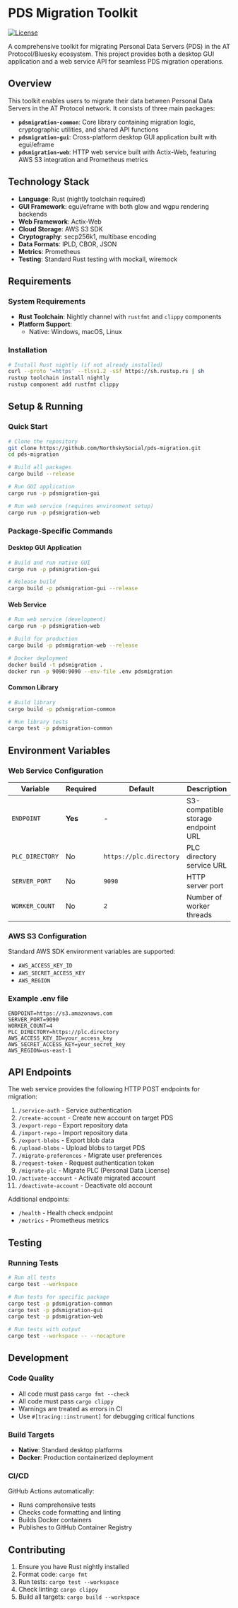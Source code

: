 # PDS Migration Toolkit
[![License](https://img.shields.io/badge/license-MIT-blue)](https://opensource.org/licenses/mit)

A comprehensive toolkit for migrating Personal Data Servers (PDS) in the AT Protocol/Bluesky
ecosystem. This project provides both a desktop GUI application and a web service API for seamless
PDS migration operations.

## Overview

This toolkit enables users to migrate their data between Personal Data Servers in the AT Protocol
network. It consists of three main packages:

- **`pdsmigration-common`**: Core library containing migration logic, cryptographic utilities, and
  shared API functions
- **`pdsmigration-gui`**: Cross-platform desktop GUI application built with egui/eframe
- **`pdsmigration-web`**: HTTP web service built with Actix-Web, featuring AWS S3 integration and
  Prometheus metrics

## Technology Stack

- **Language**: Rust (nightly toolchain required)
- **GUI Framework**: egui/eframe with both glow and wgpu rendering backends
- **Web Framework**: Actix-Web
- **Cloud Storage**: AWS S3 SDK
- **Cryptography**: secp256k1, multibase encoding
- **Data Formats**: IPLD, CBOR, JSON
- **Metrics**: Prometheus
- **Testing**: Standard Rust testing with mockall, wiremock

## Requirements

### System Requirements

- **Rust Toolchain**: Nightly channel with `rustfmt` and `clippy` components
- **Platform Support**:
    - Native: Windows, macOS, Linux

### Installation

```bash
# Install Rust nightly (if not already installed)
curl --proto '=https' --tlsv1.2 -sSf https://sh.rustup.rs | sh
rustup toolchain install nightly
rustup component add rustfmt clippy
```

## Setup & Running

### Quick Start

```bash
# Clone the repository
git clone https://github.com/NorthskySocial/pds-migration.git
cd pds-migration

# Build all packages
cargo build --release

# Run GUI application
cargo run -p pdsmigration-gui

# Run web service (requires environment setup)
cargo run -p pdsmigration-web
```

### Package-Specific Commands

#### Desktop GUI Application

```bash
# Build and run native GUI
cargo run -p pdsmigration-gui

# Release build
cargo build -p pdsmigration-gui --release
```

#### Web Service

```bash
# Run web service (development)
cargo run -p pdsmigration-web

# Build for production
cargo build -p pdsmigration-web --release

# Docker deployment
docker build -t pdsmigration .
docker run -p 9090:9090 --env-file .env pdsmigration
```

#### Common Library

```bash
# Build library
cargo build -p pdsmigration-common

# Run library tests
cargo test -p pdsmigration-common
```

## Environment Variables

### Web Service Configuration

| Variable        | Required | Default                 | Description                        |
|-----------------|----------|-------------------------|------------------------------------|
| `ENDPOINT`      | **Yes**  | -                       | S3-compatible storage endpoint URL |
| `PLC_DIRECTORY` | No       | `https://plc.directory` | PLC directory service URL          |
| `SERVER_PORT`   | No       | `9090`                  | HTTP server port                   |
| `WORKER_COUNT`  | No       | `2`                     | Number of worker threads           |

### AWS S3 Configuration

Standard AWS SDK environment variables are supported:

- `AWS_ACCESS_KEY_ID`
- `AWS_SECRET_ACCESS_KEY`
- `AWS_REGION`

### Example .env file

```env
ENDPOINT=https://s3.amazonaws.com
SERVER_PORT=9090
WORKER_COUNT=4
PLC_DIRECTORY=https://plc.directory
AWS_ACCESS_KEY_ID=your_access_key
AWS_SECRET_ACCESS_KEY=your_secret_key
AWS_REGION=us-east-1
```

## API Endpoints

The web service provides the following HTTP POST endpoints for migration:

1. `/service-auth` - Service authentication
2. `/create-account` - Create new account on target PDS
3. `/export-repo` - Export repository data
4. `/import-repo` - Import repository data
5. `/export-blobs` - Export blob data
6. `/upload-blobs` - Upload blobs to target PDS
7. `/migrate-preferences` - Migrate user preferences
8. `/request-token` - Request authentication token
9. `/migrate-plc` - Migrate PLC (Personal Data License)
10. `/activate-account` - Activate migrated account
11. `/deactivate-account` - Deactivate old account

Additional endpoints:

- `/health` - Health check endpoint
- `/metrics` - Prometheus metrics

## Testing

### Running Tests

```bash
# Run all tests
cargo test --workspace

# Run tests for specific package
cargo test -p pdsmigration-common
cargo test -p pdsmigration-gui
cargo test -p pdsmigration-web

# Run tests with output
cargo test --workspace -- --nocapture
```

## Development

### Code Quality

- All code must pass `cargo fmt --check`
- All code must pass `cargo clippy`
- Warnings are treated as errors in CI
- Use `#[tracing::instrument]` for debugging critical functions

### Build Targets

- **Native**: Standard desktop platforms
- **Docker**: Production containerized deployment

### CI/CD

GitHub Actions automatically:

- Runs comprehensive tests
- Checks code formatting and linting
- Builds Docker containers
- Publishes to GitHub Container Registry

## Contributing

1. Ensure you have Rust nightly installed
2. Format code: `cargo fmt`
3. Run tests: `cargo test --workspace`
4. Check linting: `cargo clippy`
5. Build all targets: `cargo build --workspace`